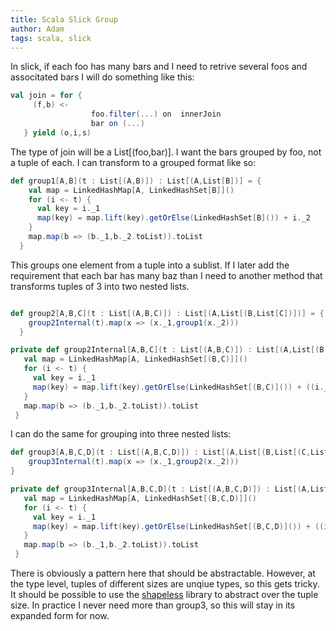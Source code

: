 ```yaml
---
title: Scala Slick Group
author: Adam
tags: scala, slick
---
```

In slick, if each foo has many bars and I need to retrive several foos and associtated bars I will do something like this:

``` scala
val join = for {
     (f,b) <-
                  foo.filter(...) on  innerJoin
                  bar on (...)
   } yield (o,i,s)
```
The type of join will be a List[(foo,bar)].  I want the bars grouped by foo, not a tuple of each. I can transform to a grouped format like so:

``` scala
def group1[A,B](t : List[(A,B)]) : List[(A,List[B])] = {
    val map = LinkedHashMap[A, LinkedHashSet[B]]()
    for (i <- t) {
      val key = i._1
      map(key) = map.lift(key).getOrElse(LinkedHashSet[B]()) + i._2
    }
    map.map(b => (b._1,b._2.toList)).toList
  }
```

This groups one element from a tuple into a sublist.  If I later add the requirement that each bar has many baz than I need to another method that transforms tuples of 3 into two nested lists.

``` scala

def group2[A,B,C](t : List[(A,B,C)]) : List[(A,List[(B,List[C])])] = {
    group2Internal(t).map(x => (x._1,group1(x._2)))
  }

private def group2Internal[A,B,C](t : List[(A,B,C)]) : List[(A,List[(B,C)])] = {
   val map = LinkedHashMap[A, LinkedHashSet[(B,C)]]()
   for (i <- t) {
     val key = i._1
     map(key) = map.lift(key).getOrElse(LinkedHashSet[(B,C)]()) + ((i._2,i._3))
   }
   map.map(b => (b._1,b._2.toList)).toList
 }

```

I can do the same for grouping into three nested lists:

``` scala
def group3[A,B,C,D](t : List[(A,B,C,D)]) : List[(A,List[(B,List[(C,List[D])])])] = {
    group3Internal(t).map(x => (x._1,group2(x._2)))
}

private def group3Internal[A,B,C,D](t : List[(A,B,C,D)]) : List[(A,List[(B,C,D)])] = {
   val map = LinkedHashMap[A, LinkedHashSet[(B,C,D)]]()
   for (i <- t) {
     val key = i._1
     map(key) = map.lift(key).getOrElse(LinkedHashSet[(B,C,D)]()) + ((i._2,i._3,i._4))
   }
   map.map(b => (b._1,b._2.toList)).toList
 }

```

There is obviously a pattern here that should be abstractable.  However, at the type level, tuples of different sizes are unqiue types, so this gets tricky.  It should be possible to use the [shapeless](https://github.com/milessabin/shapeless) library to abstract over the tuple size.  In practice I never need more than group3, so this will stay in its expanded form for now.
